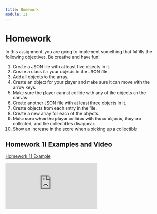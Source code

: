 ```yaml
---
title: Homework
module: 11
---
```


# Homework

In this assignment, you are going to implement something that fulfills the following objectives. Be creative and have fun!

1. Create a JSON file with at least five objects in it.
2. Create a class for your objects in the JSON file.
3. Add all objects to the array.
4. Create an object for your player and make sure it can move with the arrow keys.
5. Make sure the player cannot collide with any of the objects on the canvas.
6. Create another JSON file with at least three objects in it.
7. Create objects from each entry in the file.
8. Create a new array for each of the objects.
9. Make sure when the player collides with those objects, they are collected, and the collectibles disappear.
10. Show an increase in the score when a picking up a collectible

## Homework 11 Examples and Video

[Homework 11 Example](https://github.com/Montana-Media-Arts/441-WebTech-Spring2019/tree/master/Week%2013%20Examples)

<div class="embed-responsive embed-responsive-16by9"><iframe class="embed-responsive-item" src="https://www.youtube.com/embed/t597bDuB4Lk" frameborder="0" allowfullscreen></iframe></div>
